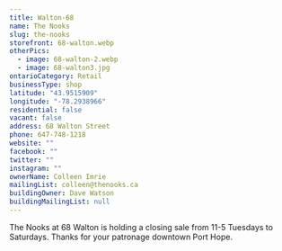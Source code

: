 ```yaml
---
title: Walton-68
name: The Nooks
slug: the-nooks
storefront: 68-walton.webp
otherPics:
  - image: 68-walton-2.webp
  - image: 68-walton3.jpg
ontarioCategory: Retail
businessType: shop
latitude: "43.9515909"
longitude: "-78.2938966"
residential: false
vacant: false
address: 68 Walton Street
phone: 647-748-1218
website: ""
facebook: ""
twitter: ""
instagram: ""
ownerName: Colleen Imrie
mailingList: colleen@thenooks.ca
buildingOwner: Dave Watson
buildingMailingList: null
---
```


The Nooks at 68 Walton is holding a closing sale from 11-5 Tuesdays to Saturdays. 
Thanks for your patronage downtown Port Hope.

